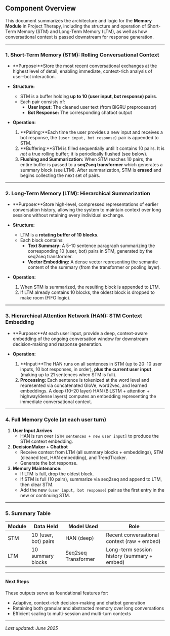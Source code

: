 ## Component Overview

This document summarizes the architecture and logic for the **Memory Module** in Project Therapy, including the structure and operation of Short-Term Memory (STM) and Long-Term Memory (LTM), as well as how conversational context is passed downstream for response generation.

---

### 1. Short-Term Memory (STM): Rolling Conversational Context

* **Purpose:**Store the most recent conversational exchanges at the highest level of detail, enabling immediate, context-rich analysis of user–bot interaction.
* **Structure:**

  * STM is a buffer holding **up to 10 (user input, bot response) pairs**.
  * Each pair consists of:
    - **User Input:** The cleaned user text (from BiGRU preprocessor)
    - **Bot Response:** The corresponding chatbot output
* **Operation:**

  1. **Pairing:**Each time the user provides a new input and receives a bot response, the `(user input, bot response)` pair is appended to STM.
  2. **Buffering:**STM is filled sequentially until it contains 10 pairs. It is *not* a true rolling buffer; it is periodically flushed (see below).
  3. **Flushing and Summarization:**
     When STM reaches 10 pairs, the entire buffer is passed to a **seq2seq transformer** which generates a summary block (see LTM). After summarization, STM is **erased** and begins collecting the next set of pairs.

---

### 2. Long-Term Memory (LTM): Hierarchical Summarization

* **Purpose:**Store high-level, compressed representations of earlier conversation history, allowing the system to maintain context over long sessions without retaining every individual exchange.
* **Structure:**

  * LTM is a **rotating buffer of 10 blocks**.
  * Each block contains:
    - **Text Summary:** A 5–10 sentence paragraph summarizing the corresponding 10 (user, bot) pairs in STM, generated by the seq2seq transformer.
    - **Vector Embedding:** A dense vector representing the semantic content of the summary (from the transformer or pooling layer).
* **Operation:**

  1. When STM is summarized, the resulting block is appended to LTM.
  2. If LTM already contains 10 blocks, the oldest block is dropped to make room (FIFO logic).

---

### 3. Hierarchical Attention Network (HAN): STM Context Embedding

* **Purpose:**At each user input, provide a deep, context-aware embedding of the ongoing conversation window for downstream decision-making and response generation.
* **Operation:**

  1. **Input:**The HAN runs on all sentences in STM (up to 20: 10 user inputs, 10 bot responses, in order), **plus the current user input** (making up to 21 sentences when STM is full).
  2. **Processing:**
     Each sentence is tokenized at the word level and represented via concatenated GloVe, word2vec, and learned embeddings.
     A deep (10–20 layer) HAN (BiLSTM + attention + highway/dense layers) computes an embedding representing the immediate conversational context.

---

### 4. Full Memory Cycle (at each user turn)

1. **User Input Arrives**
   - HAN is run over `[STM sentences + new user input]` to produce the STM context embedding.
2. **DecisionMaker + Chatbot**
   - Receive context from LTM (all summary blocks + embeddings), STM (cleaned text, HAN embedding), and TrendTracker.
   - Generate the bot response.
3. **Memory Maintenance:**
   - If LTM is full, drop the oldest block.
   - If STM is full (10 pairs), summarize via seq2seq and append to LTM, then clear STM.
   - Add the new `(user input, bot response)` pair as the first entry in the new or continuing STM.

---

### 5. Summary Table

| Module | Data Held            | Model Used          | Role                                        |
| ------ | -------------------- | ------------------- | ------------------------------------------- |
| STM    | 10 (user, bot) pairs | HAN (deep)          | Recent conversational context (raw + embed) |
| LTM    | 10 summary blocks    | Seq2seq Transformer | Long-term session history (summary + embed) |

---

#### Next Steps

These outputs serve as foundational features for:

* Adaptive, context-rich decision-making and chatbot generation
* Retaining both granular and abstracted memory over long conversations
* Efficient scaling to multi-session and multi-turn contexts

---

*Last updated: June 2025*
